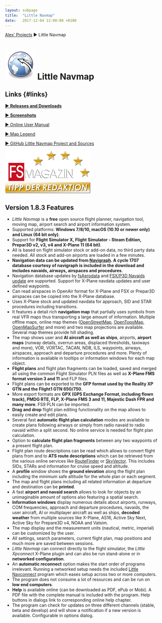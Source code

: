 ```yaml
---
layout: subpage
title:  "Little Navmap"
date:   2017-12-04 12:00:00 +0100
---
```

[Alex’ Projects](index.html) ► Little Navmap
# ![Little Navmap](assets/images/navroute.png) Little Navmap

## Links {#links}

[**► Releases and Downloads**](https://github.com/albar965/littlenavmap/releases)

[**► Screenshots**](littlenavmapscreens.html)

[► Online User Manual](https://albar965.gitbooks.io/little-navmap-user-manual/content/v/release/1.8/en)

[► Map Legend](https://albar965.gitbooks.io/little-navmap-user-manual/content/v/release/1.8/en/LEGEND.html)

[► GitHub Little Navmap Project and Sources](https://github.com/albar965/littlenavmap)

[![Little Navmap](assets/images/Tipp_FSMagazin_D_Neu_2014_50.png)](https://www.facebook.com/FSMAGAZIN/posts/1349379408450042)

## Version 1.8.3 Features

* *Little Navmap* is a **free** open source flight planner, navigation tool, moving map, airport
  search and airport information system.
* Supported platforms: **Windows 7/8/10, macOS \(10.10 or newer only\) and Linux \(64 bit only\)**.
* Support for **Flight Simulator X, Flight Simulator - Steam Edition, Prepar3D v2, v3, v4 and
  X-Plane 11 \(64 bit\)**.
* All is based on flight simulator stock or add-on data, no third party data needed. All stock and
  add-on airports are loaded in a few minutes.
* **Navigation data can be updated from [Navigraph](http://www.navigraph.com/). A cycle 1707 database
  courtesy of navigraph is included in the download and includes navaids, airways, airspaces and procedures**.
* Navigation database updates by [fsAerodata](https://www.fsaerodata.com) and [FSX/P3D Navaids
  update](https://www.aero.sors.fr/navaids3.html) are supported. Support for X-Plane navdata updates
  and user defined waypoints.
* Can read airspaces in OpenAir format for X-Plane and FSX or Prepar3D airspaces can be copied into
  the X-Plane database.
* Uses X-Plane stock and updated navdata for approach, SID and STAR procedures including
  transitions.
* It features a detail rich **navigation map** that partially uses symbols from real VFR maps thus
  transporting a large amount of information. Multiple offline maps, online map themes
  ([OpenStreetMap](https://www.openstreetmap.org), [OpenTopoMap](https://opentopomap.org),
  [OpenMapSurfer](http://korona.geog.uni-heidelberg.de/) and more) and two map projections are
  available. Several map themes provide hill shading.
* The map shows user and **AI aircraft as well as ships**, airports, **airport maps** (runway
  details, overrun areas, displaced thresholds, taxiways and more), VOR, VORTAC, TACAN, NDB, ILS,
  waypoints, airways, airspaces, approach and departure procedures and more. Plenty of information is
  available in tooltips or information windows for each map object.
* **Flight plans** and flight plan fragments can be loaded, saved and merged all using the common
  Flight Simulator PLN files as well as **X-Plane FMS format version 3 and 11** and FLP files.
* Flight plans can be exported to the **GFP format used by the Reality XP GTN and the Flight1 GTN 650/750**.
* More export formats are **GPX (GPS Exchange Format, including flown track), PMDG RTE, FLP, X-Plane
  FMS 3 and 11, Majestic Dash FPR and many more**. FS9 PLN can be imported.
* **Drag and drop** flight plan editing functionality on the map allows to easily create and edit
  plans.
* Several fast **automatic flight plan calculation** modes are available to create plans following
  airways or simply from radio navaid to radio navaid within a split second. No online service is
  needed for flight plan calculation.
* Option to **calculate flight plan fragments** between any two waypoints of a present flight plan.
* Flight plan route descriptions can be read which allows to convert flight plans from and to **ATS
  route descriptions** which can be retrieved from the various online services like
  [RouteFinder](http://rfinder.asalink.net) or [SkyVector](https://skyvector.com). This includes
  SIDs, STARs and information for cruise speed and altitude.
* A **profile** window shows the **ground elevation** along the flight plan including the minimum
  safe altitude for the whole plan or each segment.
* The map and flight plans including all related information at departure and destination can be
**printed**.
* A fast **airport and navaid search** allows to look for objects by an unimaginable amount of
  options also featuring a spatial search.
* **Information windows** display numerous details about airports, runways, COM frequencies,
  approach and departure procedures, navaids, the user aircraft, AI or multiplayer aircraft as well
  as ships, **decoded weather** from multiple sources like X-Plane, AS16, Active Sky Next, Active Sky
  for Prepare3D v4, NOAA and Vatsim.
* The map display and the measurement units (nautical, metric, imperial) can be customized by the
  user.
* All settings, search parameters, current flight plan, map positions and much more are saved
  between sessions.
* *Little Navmap* can connect directly to the flight simulator, the *Little Xpconnect* X-Plane
  plugin and can also be run stand-alone or in **networked configuration**.
* An **automatic reconnect** option makes the start order of programs irrelevant. Running a
  networked setup needs the included [Little Navconnect](littlenavconnect.html) program which eases
  setup across two or more computers.
* The program does not consume a lot of resources and can be run on **low end computers**.
* **Help** is available online \(can be downloaded as PDF, ePub or Mobi\). A PDF file with the
  complete manual is included with the program. Help buttons in dialogs link to corresponding online
  help chapter.
* The program can check for updates on three different channels \(stable, beta and develop\) and
  will show a notification if a new version is available. Configurable in options dialog.

